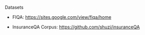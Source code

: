 Datasets

- FIQA: https://sites.google.com/view/fiqa/home

- InsuranceQA Corpus: https://github.com/shuzi/insuranceQA